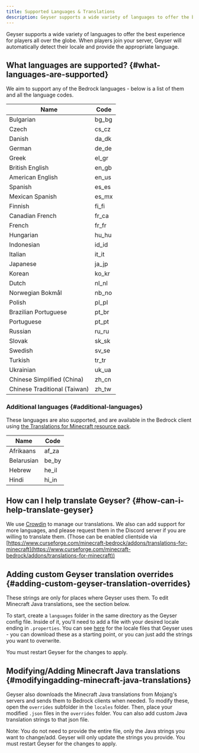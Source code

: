 ```yaml
---
title: Supported Languages & Translations
description: Geyser supports a wide variety of languages to offer the best experience for players all over the globe. Community members can help translate Geyser into more languages.
---
```


Geyser supports a wide variety of languages to offer the best experience for players all over the globe.
When players join your server, Geyser will automatically detect their locale and provide the appropriate language.

## What languages are supported? {#what-languages-are-supported}
We aim to support any of the Bedrock languages - below is a list of them and all the language codes. 

| Name                         | Code  |
|------------------------------|-------|
| Bulgarian                    | bg_bg |
| Czech                        | cs_cz |
| Danish                       | da_dk |
| German                       | de_de |
| Greek                        | el_gr |
| British English              | en_gb |
| American English             | en_us |
| Spanish                      | es_es |
| Mexican Spanish              | es_mx |
| Finnish                      | fi_fi |
| Canadian French              | fr_ca |
| French                       | fr_fr |
| Hungarian                    | hu_hu |
| Indonesian                   | id_id |
| Italian                      | it_it |
| Japanese                     | ja_jp |
| Korean                       | ko_kr |
| Dutch                        | nl_nl |
| Norwegian Bokmål             | nb_no |
| Polish                       | pl_pl |
| Brazilian Portuguese         | pt_br |
| Portuguese                   | pt_pt |
| Russian                      | ru_ru |
| Slovak                       | sk_sk |
| Swedish                      | sv_se |
| Turkish                      | tr_tr |
| Ukrainian                    | uk_ua |
| Chinese Simplified (China)   | zh_cn |
| Chinese Traditional (Taiwan) | zh_tw |

### Additional languages {#additional-languages}
These languages are also supported, and are available in the Bedrock client using [the Translations for Minecraft resource pack](https://www.curseforge.com/minecraft-bedrock/addons/translations-for-minecraft).

| Name                | Code  |
|---------------------|-------|
| Afrikaans           | af_za |
| Belarusian          | be_by |
| Hebrew              | he_il |
| Hindi               | hi_in |

## How can I help translate Geyser? {#how-can-i-help-translate-geyser}
We use [Crowdin](https://geysermc.crowdin.com/) to manage our translations.
We also can add support for more languages, and please request them in the Discord server if you are willing to translate them.
(Those can be enabled clientside via [https://www.curseforge.com/minecraft-bedrock/addons/translations-for-minecraft](https://www.curseforge.com/minecraft-bedrock/addons/translations-for-minecraft))

## Adding custom Geyser translation overrides {#adding-custom-geyser-translation-overrides}
These strings are only for places where Geyser uses them. To edit Minecraft Java translations, see the section below.

To start, create a `languages` folder in the same directory as the Geyser config file.
Inside of it, you'll need to add a file with your desired locale ending in `.properties`. You can see
[here](https://github.com/GeyserMC/languages/tree/master/texts) for the locale files that Geyser uses - 
you can download these as a starting point, or you can just add the strings you want to overwrite. 

You must restart Geyser for the changes to apply.

## Modifying/Adding Minecraft Java translations {#modifyingadding-minecraft-java-translations}
Geyser also downloads the Minecraft Java translations from Mojang's servers and sends them to Bedrock clients when needed.
To modify these, open the `overrides` subfolder in the `locales` folder. Then, place your modified `.json` files in the `overrides` folder.
You can also add custom Java translation strings to that json file.

Note: You do not need to provide the entire file, only the Java strings you want to change/add. Geyser will only update the strings you provide.
You must restart Geyser for the changes to apply.
